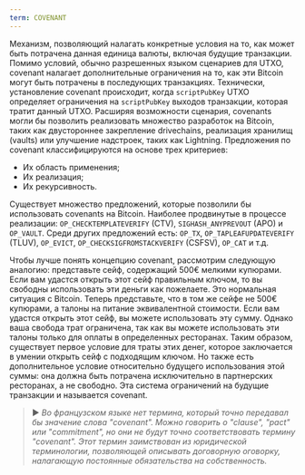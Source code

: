 ```yaml
---
term: COVENANT
---
```


Механизм, позволяющий налагать конкретные условия на то, как может быть потрачена данная единица валюты, включая будущие транзакции. Помимо условий, обычно разрешенных языком сценариев для UTXO, covenant налагает дополнительные ограничения на то, как эти Bitcoin могут быть потрачены в последующих транзакциях. Технически, установление covenant происходит, когда `scriptPubKey` UTXO определяет ограничения на `scriptPubKey` выходов транзакции, которая тратит данный UTXO. Расширяя возможности сценария, covenants могли бы позволить реализовать множество разработок на Bitcoin, таких как двустороннее закрепление drivechains, реализация хранилищ (vaults) или улучшение надстроек, таких как Lightning. Предложения по covenant классифицируются на основе трех критериев:
* Их область применения;
* Их реализация;
* Их рекурсивность.

Существует множество предложений, которые позволили бы использовать covenants на Bitcoin. Наиболее продвинутые в процессе реализации: `OP_CHECKTEMPLATEVERIFY` (CTV), `SIGHASH_ANYPREVOUT` (APO) и `OP_VAULT`. Среди других предложений есть: `OP_TX`, `OP_TAPLEAFUPDATEVERIFY` (TLUV), `OP_EVICT`, `OP_CHECKSIGFROMSTACKVERIFY` (CSFSV), `OP_CAT` и т.д.

Чтобы лучше понять концепцию covenant, рассмотрим следующую аналогию: представьте сейф, содержащий 500€ мелкими купюрами. Если вам удастся открыть этот сейф правильным ключом, то вы свободны использовать эти деньги как пожелаете. Это нормальная ситуация с Bitcoin. Теперь представьте, что в том же сейфе не 500€ купюрами, а талоны на питание эквивалентной стоимости. Если вам удастся открыть этот сейф, вы можете использовать эту сумму. Однако ваша свобода трат ограничена, так как вы можете использовать эти талоны только для оплаты в определенных ресторанах. Таким образом, существует первое условие для траты этих денег, которое заключается в умении открыть сейф с подходящим ключом. Но также есть дополнительное условие относительно будущего использования этой суммы: она должна быть потрачена исключительно в партнерских ресторанах, а не свободно. Эта система ограничений на будущие транзакции и называется covenant.

> ► *Во французском языке нет термина, который точно передавал бы значение слова "covenant". Можно говорить о "clause", "pact" или "commitment", но они не будут точно соответствовать термину "covenant". Этот термин заимствован из юридической терминологии, позволяющей описывать договорную оговорку, налагающую постоянные обязательства на собственность.*
